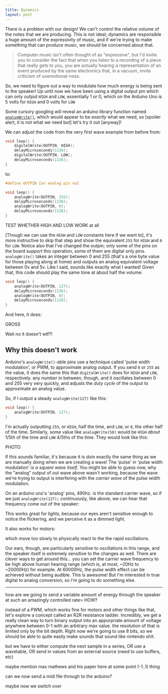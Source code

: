 ```yaml
---
title: Dynamics
layout: post
---
```


There is a problem with our design! We can't control the relative volume of the
notes that we are producing. This is not ideal; dynamics are responsible a huge
amount of the expressivity of music, and if we're trying to make something that
can produce music, we should be concerned about that.

> Computer music isn't often thought of as "expressive", but I'd invite you to
> consider the fact that when you listen to a recording of a piece that really
> gets to you, you are actually hearing a representation of an event produced by
> the same electronics that, in a vacuum, invite criticism of unemotional-ness.

So, we need to figure out a way to modulate how much energy is being sent to
the speaker! Up until now we have been using a digital output pin which can
only output `HIGH` and `LOW`, essentially 1 or 0, which on the Arduino Uno is 5
volts for `HIGH` and 0 volts for `LOW`

Some cursory googling will reveal an arduino library function named
[`analogWrite()`](https://www.arduino.cc/en/Reference/AnalogWrite), which would
appear to be _exactly_ what we need, so [spoiler alert, it is not what we need
but] let's try it out [anyway]!

We can adjust the code from the very first wave example from before from:

```c
void loop() {
    digitalWrite(OUTPIN, HIGH);
    delayMicroseconds(1136);
    digitalWrite(OUTPIN, LOW);
    delayMicroseconds(1136);
}
```
to:

```c
#define OUTPIN [an analog pin no]

void loop() {
    analogWrite(OUTPIN, 255);
    delayMicroseconds(1136);
    analogWrite(OUTPIN, 0);
    delayMicroseconds(1136);
}
```

TEST WHETHER HIGH AND LOW WORK at all

[Though we can use the `HIGH` and `LOW` constants here if we want to], it's
more instructive to skip that step and show the equivalent `255` for `HIGH` and
`0` for `LOW`. Notice also that I've changed the outpin; only some of the pins
on the board support this operation, some of them are digital only pins.
`analogWrite()` takes an integer between 0 and 255 (that's a one
byte value for those playing along at home) and outputs an analog equivalent
voltage between 0v and 5v. Like I said, sounds like exactly what I
wanted! Given that, this code should play the same tone at about half the
volume:

```c
void loop() {
    analogWrite(OUTPIN, 127);
    delayMicroseconds(1136);
    analogWrite(OUTPIN, 0);
    delayMicroseconds(1136);
}
```
And here, it does:

GROSS

Wait no it doesn't wtf?!

Why this doesn't work
---------------------

Arduino's `analogWrite()`-able pins use a technique called 'pulse width
modulation', or PWM, to approximate analog output. If you send `0` or `255` as
the value, it does the same this that `digitalWrite()` does for `HIGH` and
`LOW`, respectively.  any number in between, though, and it oscillates between
0 and 255 very very quickly, and adjusts the _duty cycle_ of the output to
approximate an analog value.

So, if I output a steady `analogWrite(127)` like this:

```c
void loop() {
    analogWrite(OUTPIN, 127);
}
```

I'm actually outputting `255`, or `HIGH`, half the time, and `LOW`, or `0`, the
other half of the time. Similarly, some value like `analogWrite(50)` would be
`HIGH` _about_ 1/5th of the time and `LOW` 4/5ths of the time. They would look like this:

PHOTO

If this sounds familiar, it's because it is doin exactly the same thing as we
are manually doing when we are creating a wave!  The 'pulse' in 'pulse width
modulation' _is a square wave itself_. You might be able to guess now, why the
"analog" output of out wave above wasn't working, because the wave we're trying
to output is interfering with the _carrier wave_ of the pulse width modulation.

On an arduino uno's 'analog' pins, 490hz. is the standard carrier wave, so if
we just `analogWrite(127);` continuously, like above, we can hear that
frequency come out of the speaker:

This works great for lights, because our eyes aren't sensitive enough to notice
the flickering, and we perceive it as a dimmed light.

It also works for motors:

which move too slowly to physically react to the the rapid oscillations.

Our ears, though, are particularly sensitive to oscillations in this range, and
the speaker itself is extremely sensitive to the changes as well. There are
clever ways to get around this... you can set the carrier wave frequency to be
high above human hearing range (which is, at most, ~20Hz to ~20000Hz) for
example.  At 60000Hz, the pulse width effect can be achieved without being
audible. This is awesome! But I'm interested in true digital to analog
conversion, so I'm going to do something else.

<hr>

how are we going to send a variable amount of energy through the speaker at
such an amazingly controlled rate> HOW?

instead of a PWM, which works fine for motors and other things like that, let's
explore a concept called an R2R resistance ladder. Incredibly, we get a really
clean way to turn binary output into an apporpriate amount of voltage anywhere
between 0-1 with an arbitrary max value. the resolution of that is limited only
by the bit depth. Right now we're going to use 8 bits, so we should be able to
quite easily make sounds that sound like nintendo shit.

but we have to either compute the next sample in a series, OR use a wavetable,
OR send in values from an external source (need to use buffers, etc)

maybe mention max mathews and his paper here at some point (-1..1) thing

can we now send a midi file through to the arduino?

maybe now we switch over
